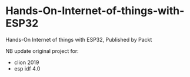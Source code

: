 # Hands-On-Internet-of-things-with-ESP32
Hands-On Internet of things with ESP32, Published by Packt

NB update original project for:
- clion 2019
- esp idf 4.0

